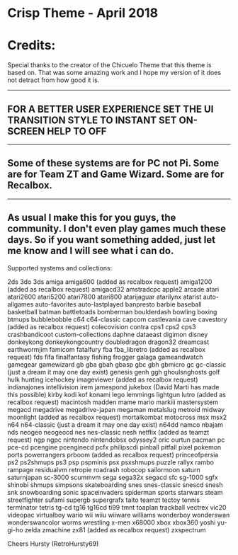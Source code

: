 # Crisp Theme - April 2018

# Credits:
Special thanks to the creator of the Chicuelo Theme that this theme is based on. That was some amazing work and I hope my version of it does not detract from how good it is.

------------------------------------------------------------------------------------------------------------------------------------------
FOR A BETTER USER EXPERIENCE SET THE UI TRANSITION STYLE TO INSTANT
SET ON-SCREEN HELP TO OFF
------------------------------------------------------------------------------------------------------------------------------------------
------------------------------------------------------------------------------------------------------------------------------------------
Some of these systems are for PC not Pi. Some are for Team ZT and Game Wizard. Some are for Recalbox.
------------------------------------------------------------------------------------------------------------------------------------------
------------------------------------------------------------------------------------------------------------------------------------------
As usual I make this for you guys, the community.
I don't even play games much these days. So if you want something added, just let me know and I will see what i can do.
------------------------------------------------------------------------------------------------------------------------------------------

Supported systems and collections:

2ds
3do
3ds
amiga
amiga600 (added as recalbox request)
amiga1200 (added as recalbox request)
amigacd32
amstradcpc
apple2
arcade
atari
atari2600
atari5200
atari7800
atari800
atarijaguar
atarilynx
atarist
auto-allgames
auto-favorites
auto-lastplayed
banpresto
barbie
baseball
basketball
batman
battletoads
bomberman
boulderdash
bowling
boxing
btmups
bubblebobble
c64
c64-classic
capcom
castlevania
cave
cavestory (added as recalbox request)
colecovision
contra
cps1
cps2
cps3
crashbandicoot
custom-collections
daphne
dataeast
digimon
disney
donkeykong
donkeykongcountry
doubledragon
dragon32
dreamcast
earthwormjim
famicom
fatalfury
fba
fba_libretro (added as recalbox request)
fds
fifa
finalfantasy
fishing
frogger
galaga
gameandwatch
gamegear
gamewizard
gb
gba
gbah
gbasp
gbc
gbh
gbmicro
gc
gc-classic (just a dream it may one day exist)
genesis
genh
ggh
ghoulsnghosts
golf
hulk
hunting
icehockey
imageviewer (added as recalbox request)
indianajones
intellivision
irem
jamespond
jukebox (David Marti has made this possible)
kirby
kodi
kof
konami
lego
lemmings
lightgun
lutro (added as recalbox request)
macintosh
madden
mame
mario
markiii
mastersystem
megacd
megadrive
megadrive-japan
megaman
metalslug
metroid
midway
moonlight (added as recalbox request)
mortalkombat
motocross
msx
msx2
n64
n64-classic (just a dream it may one day exist)
n64dd
namco
nbajam
nds
neogeo
neogeocd
nes
nes-classic
nesh
netflix (added as teamzt request)
ngp
ngpc
nintendo
nintendobsx
odyssey2
oric
ourtun
pacman
pc
pce-cd
pcengine
pcenginecd
pcfx
philipscdi
pinball
pitfall
pixel
pokemon
ports
powerrangers
prboom (added as recalbox request)
princeofpersia
ps2
ps2shmups
ps3
psp
pspminis
psx
psxshmups
puzzle
rallyx
rambo
rampage
residualvm
retropie
roadrash
robocop
sailormoon
saturn
saturnjapan
sc-3000
scummvm
sega
sega32x
segacd
sfc
sg-1000
sgfx
shinobi
shmups
simpsons
skateboarding
snes
snes-classic
snescd
snesh
snk
snowboarding
sonic
spaceinvaders
spiderman
sports
starwars
steam
streetfighter
sufami
supergb
supergrafx
taito
teamzt
tectoy
tennis
terminator
tetris
tg-cd
tg16
tg16cd
ti99
tmnt
toaplan
trackball
vectrex
vic20
videopac
virtualboy
wario
wii
wiiu
wiiware
williams
wonderboy
wonderswan
wonderswancolor
worms
wrestling
x-men
x68000
xbox
xbox360
yoshi
yu-gi-ho
zelda
zmachine
zx81 (added as recalbox request)
zxspectrum

Cheers
Hursty (RetroHursty69)